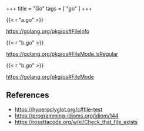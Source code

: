 +++
title = "Go"
tags = [ "go" ]
+++

{{< r "a.go" >}}

<https://golang.org/pkg/os#FileInfo>

{{< r "b.go" >}}

<https://golang.org/pkg/os#FileMode.IsRegular>

{{< r "b.go" >}}

<https://golang.org/pkg/os#FileMode>

## References

- <https://hyperpolyglot.org/c#file-test>
- <https://programming-idioms.org/idiom/144>
- <https://rosettacode.org/wiki/Check_that_file_exists>

